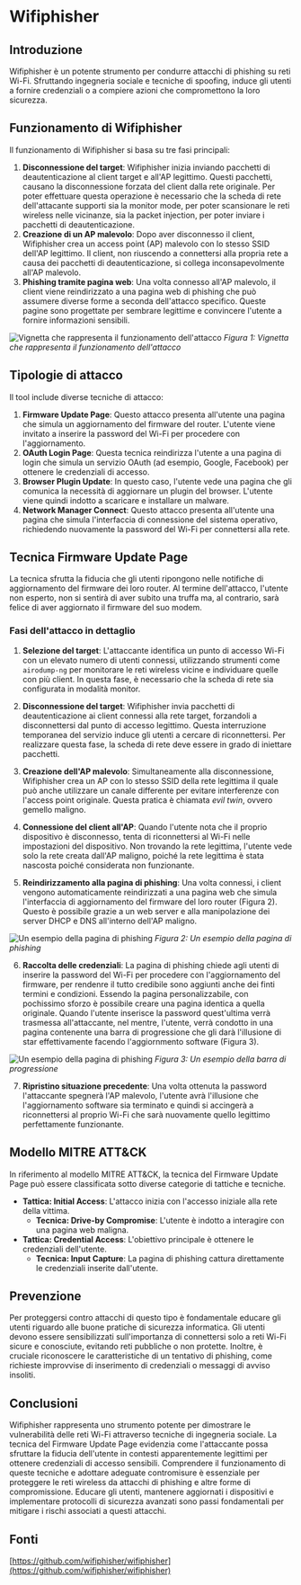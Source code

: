 # Wifiphisher

## Introduzione

Wifiphisher è un potente strumento per condurre attacchi di phishing su reti Wi-Fi. Sfruttando ingegneria sociale e tecniche di spoofing, induce gli utenti a fornire credenziali o a compiere azioni che compromettono la loro sicurezza.

## Funzionamento di Wifiphisher

Il funzionamento di Wifiphisher si basa su tre fasi principali:

1. **Disconnessione del target**: Wifiphisher inizia inviando pacchetti di deautenticazione al client target e all'AP legittimo. Questi pacchetti, causano la disconnessione forzata del client dalla rete originale.
Per poter effettuare questa operazione è necessario che la scheda di rete dell'attacante supporti sia la monitor mode, per poter scansionare le reti wireless nelle vicinanze, sia la packet injection, per poter inviare i pacchetti di deautenticazione.
2. **Creazione di un AP malevolo**: Dopo aver disconnesso il client, Wifiphisher crea un access point (AP) malevolo con lo stesso SSID dell'AP legittimo. Il client, non riuscendo a connettersi alla propria rete a causa dei pacchetti di deautenticazione, si collega inconsapevolmente all'AP malevolo.
3. **Phishing tramite pagina web**: Una volta connesso all'AP malevolo, il client viene reindirizzato a una pagina web di phishing che può assumere diverse forme a seconda dell'attacco specifico. Queste pagine sono progettate per sembrare legittime e convincere l'utente a fornire informazioni sensibili.

![Vignetta che rappresenta il funzionamento dell'attacco](images/scheme.jpeg)
_Figura 1: Vignetta che rappresenta il funzionamento dell'attacco_


## Tipologie di attacco

Il tool include diverse tecniche di attacco:

1. **Firmware Update Page**: Questo attacco presenta all'utente una pagina che simula un aggiornamento del firmware del router. L'utente viene invitato a inserire la password del Wi-Fi per procedere con l'aggiornamento.
2. **OAuth Login Page**: Questa tecnica reindirizza l'utente a una pagina di login che simula un servizio OAuth (ad esempio, Google, Facebook) per ottenere le credenziali di accesso.
3. **Browser Plugin Update**: In questo caso, l'utente vede una pagina che gli comunica la necessità di aggiornare un plugin del browser. L'utente viene quindi indotto a scaricare e installare un malware.
4. **Network Manager Connect**: Questo attacco presenta all'utente una pagina che simula l'interfaccia di connessione del sistema operativo, richiedendo nuovamente la password del Wi-Fi per connettersi alla rete.

## Tecnica Firmware Update Page

La tecnica sfrutta la fiducia che gli utenti ripongono nelle notifiche di aggiornamento del firmware dei loro router. Al termine dell'attacco, l'utente non esperto, non si sentirà di aver subito una truffa ma, al contrario, sarà felice di aver aggiornato il firmware del suo modem.

### Fasi dell'attacco in dettaglio

1. **Selezione del target**: L'attaccante identifica un punto di accesso Wi-Fi con un elevato numero di utenti connessi, utilizzando strumenti come `airodump-ng` per monitorare le reti wireless vicine e individuare quelle con più client. In questa fase, è necessario che la scheda di rete sia configurata in modalità monitor.

2. **Disconnessione del target**: Wifiphisher invia pacchetti di deautenticazione ai client connessi alla rete target, forzandoli a disconnettersi dal punto di accesso legittimo. Questa interruzione temporanea del servizio induce gli utenti a cercare di riconnettersi. Per realizzare questa fase, la scheda di rete deve essere in grado di iniettare pacchetti.

3. **Creazione dell'AP malevolo**: Simultaneamente alla disconnessione, Wifiphisher crea un AP con lo stesso SSID della rete legittima il quale può anche utilizzare un canale differente per evitare interferenze con l'access point originale. Questa pratica è chiamata *evil twin*, ovvero gemello maligno.

4. **Connessione del client all'AP**: Quando l'utente nota che il proprio dispositivo è disconnesso, tenta di riconnettersi al Wi-Fi nelle impostazioni del dispositivo. Non trovando la rete legittima, l'utente vede solo la rete creata dall'AP maligno, poiché la rete legittima è stata nascosta poiché considerata non funzionante.

5. **Reindirizzamento alla pagina di phishing**: Una volta connessi, i client vengono automaticamente reindirizzati a una pagina web che simula l'interfaccia di aggiornamento del firmware del loro router (Figura 2). Questo è possibile grazie a un web server e alla manipolazione dei server DHCP e DNS all'interno dell'AP maligno.

![Un esempio della pagina di phishing](images/fw_upgrade.png)
_Figura 2: Un esempio della pagina di phishing_

6. **Raccolta delle credenziali**: La pagina di phishing chiede agli utenti di inserire la password del Wi-Fi per procedere con l'aggiornamento del firmware, per rendenre il tutto credibile sono aggiunti anche dei finti termini e condizioni. Essendo la pagina personalizzabile, con pochissimo sforzo è possibile creare una pagina identica a quella originale. Quando l'utente inserisce la password quest'ultima verrà trasmessa all'attaccante, nel mentre, l'utente, verrà condotto in una pagina contenente una barra di progressione che gli darà l'illusione di star effettivamente facendo l'aggiornmento software (Figura 3).

![Un esempio della pagina di phishing](images/fw_upgrade-2.png)
_Figura 3: Un esempio della barra di progressione_

7. **Ripristino situazione precedente**: Una volta ottenuta la password l'attaccante spegnerà l'AP malevolo, l'utente avrà l'illusione che l'aggiornamento software sia terminato e quindi si accingerà a riconnettersi al proprio Wi-Fi che sarà nuovamente quello legittimo perfettamente funzionante.


## Modello MITRE ATT&CK

In riferimento al modello MITRE ATT&CK, la tecnica del Firmware Update Page può essere classificata sotto diverse categorie di tattiche e tecniche.

- **Tattica: Initial Access**: L'attacco inizia con l'accesso iniziale alla rete della vittima.
  - **Tecnica: Drive-by Compromise**: L'utente è indotto a interagire con una pagina web maligna.
- **Tattica: Credential Access**: L'obiettivo principale è ottenere le credenziali dell'utente.
  - **Tecnica: Input Capture**: La pagina di phishing cattura direttamente le credenziali inserite dall'utente.

## Prevenzione

Per proteggersi contro attacchi di questo tipo è fondamentale educare gli utenti riguardo alle buone pratiche di sicurezza informatica. Gli utenti devono essere sensibilizzati sull'importanza di connettersi solo a reti Wi-Fi sicure e conosciute, evitando reti pubbliche o non protette. Inoltre, è cruciale riconoscere le caratteristiche di un tentativo di phishing, come richieste improvvise di inserimento di credenziali o messaggi di avviso insoliti. 

## Conclusioni

Wifiphisher rappresenta uno strumento potente per dimostrare le vulnerabilità delle reti Wi-Fi attraverso tecniche di ingegneria sociale. La tecnica del Firmware Update Page evidenzia come l'attaccante possa sfruttare la fiducia dell'utente in contesti apparentemente legittimi per ottenere credenziali di accesso sensibili. Comprendere il funzionamento di queste tecniche e adottare adeguate contromisure è essenziale per proteggere le reti wireless da attacchi di phishing e altre forme di compromissione. Educare gli utenti, mantenere aggiornati i dispositivi e implementare protocolli di sicurezza avanzati sono passi fondamentali per mitigare i rischi associati a questi attacchi.

## Fonti
[https://github.com/wifiphisher/wifiphisher](https://github.com/wifiphisher/wifiphisher)
